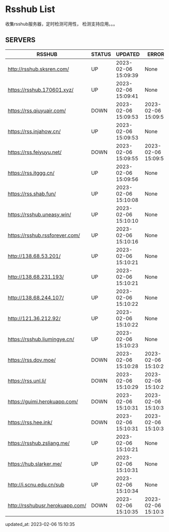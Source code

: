 # Rsshub List

收集rsshub服务器，定时检测可用性， 检测支持应用。。。


## SERVERS

|  RSSHUB   | STATUS  | UPDATED  | ERROR  | TWITTER |  
|  ----  | ----  | ----  | ----  | ---- |  
| http://rsshub.sksren.com/ | UP | 2023-02-06 15:09:39 | None |OK|  
| https://rsshub.170601.xyz/ | UP | 2023-02-06 15:09:41 | None ||  
| https://rss.qiuyuair.com/ | DOWN | 2023-02-06 15:09:53 | 2023-02-06 15:09:53 |  
| https://rss.injahow.cn/ | UP | 2023-02-06 15:09:53 | None ||  
| https://rss.feiyuyu.net/ | DOWN | 2023-02-06 15:09:55 | 2023-02-06 15:09:55 |  
| https://rss.itggg.cn/ | UP | 2023-02-06 15:09:56 | None ||  
| https://rss.shab.fun/ | UP | 2023-02-06 15:10:08 | None |OK|  
| https://rsshub.uneasy.win/ | UP | 2023-02-06 15:10:10 | None |OK|  
| https://rsshub.rssforever.com/ | UP | 2023-02-06 15:10:16 | None |OK|  
| http://138.68.53.201/ | UP | 2023-02-06 15:10:21 | None ||  
| http://138.68.231.193/ | UP | 2023-02-06 15:10:21 | None ||  
| http://138.68.244.107/ | UP | 2023-02-06 15:10:22 | None ||  
| http://121.36.212.92/ | UP | 2023-02-06 15:10:22 | None ||  
| https://rsshub.liumingye.cn/ | UP | 2023-02-06 15:10:23 | None |OK|  
| https://rss.dov.moe/ | DOWN | 2023-02-06 15:10:28 | 2023-02-06 15:10:28 |  
| https://rss.unl.li/ | DOWN | 2023-02-06 15:10:29 | 2023-02-06 15:10:29 |  
| https://guimi.herokuapp.com/ | DOWN | 2023-02-06 15:10:31 | 2023-02-06 15:10:31 |  
| https://rss.hee.ink/ | DOWN | 2023-02-06 15:10:31 | 2023-02-06 15:10:31 |  
| https://rsshub.zsliang.me/ | UP | 2023-02-06 15:10:21 | None |OK|  
| https://hub.slarker.me/ | UP | 2023-02-06 15:10:31 | None |OK|  
| http://i.scnu.edu.cn/sub | UP | 2023-02-06 15:10:34 | None ||  
| http://rsshubusr.herokuapp.com/ | DOWN | 2023-02-06 15:10:35 | 2023-02-06 15:10:35 |  
  

updated_at: 2023-02-06 15:10:35  
